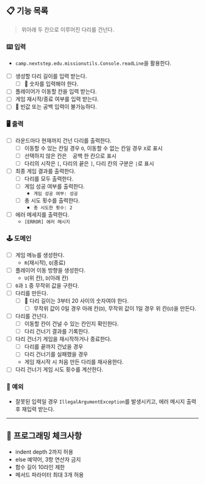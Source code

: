 ## 📋 기능 목록

> 위아래 두 칸으로 이루어진 다리를 건넌다.

### ⌨️ 입력

- `camp.nextstep.edu.missionutils.Console.readLine`을 활용한다.
- [ ] 생성할 다리 길이를 입력 받는다.
    - [ ] 🧨 숫자를 입력해야 한다.
- [ ] 플레이어가 이동할 칸을 입력 받는다.
- [ ] 게임 재시작/종료 여부를 입력 받는다.
- [ ] 🧨 빈값 또는 공백 입력이 불가능하다.

### 🖥 출력

- [ ] 라운드마다 현재까지 건넌 다리를 출력한다.
    - [ ] 이동할 수 있는 칸일 경우 `O`, 이동할 수 없는 칸일 경우 `X`로 표시
    - [ ] 선택하지 않은 칸은 ` ` 공백 한 칸으로 표시
    - [ ] 다리의 시작은 `[`, 다리의 끝은 `]`, 다리 칸의 구분은 ` | `로 표시
- [ ] 최종 게임 결과를 출력한다.
    - [ ] 다리를 모두 출력한다.
    - [ ] 게임 성공 여부를 출력한다.
        - `게임 성공 여부: 성공`
    - [ ] 총 시도 횟수를 출력한다.
        - `총 시도한 횟수: 2`
- [ ] 에러 메세지를 출력한다.
    - `[ERROR] 에러 메시지`

### 🕹️ 도메인

- [ ] 게임 메뉴를 생성한다.
    - `R`(재시작), `Q`(종료)
- [ ] 플레이어 이동 방향을 생성한다.
    - `U`(위 칸), `D`(아래 칸)
- [ ] `0`과 `1` 중 무작위 값을 구한다.
- [ ] 다리를 만든다.
    - [ ] 🧨 다리 길이는 3부터 20 사이의 숫자여야 한다.
        - [ ] 무작위 값이 0일 경우 아래 칸(`D`), 무작위 값이 1일 경우 위 칸(`U`)을 만든다.
- [ ] 다리를 건넌다.
    - [ ] 이동할 칸이 건널 수 있는 칸인지 확인한다.
    - [ ] 다리 건너기 결과를 기록한다.
- [ ] 다리 건너기 게임을 재시작하거나 종료한다.
    - [ ] 다리를 끝까지 건넜을 경우
    - [ ] 다리 건너기를 실패했을 경우
    - 게임 재시작 시 처음 만든 다리를 재사용한다.
- [ ] 다리 건너기 게임 시도 횟수를 계산한다.

### 🧨 예외

- 잘못된 입력일 경우 `IllegalArgumentException`를 발생시키고, 에러 메시지 출력 후 재입력 받는다.

---

## 🏁 프로그래밍 체크사항

- indent depth 2까지 허용
- else 예약어, 3항 연산자 금지
- 함수 길이 10라인 제한
- 메서드 파라미터 최대 3개 허용
